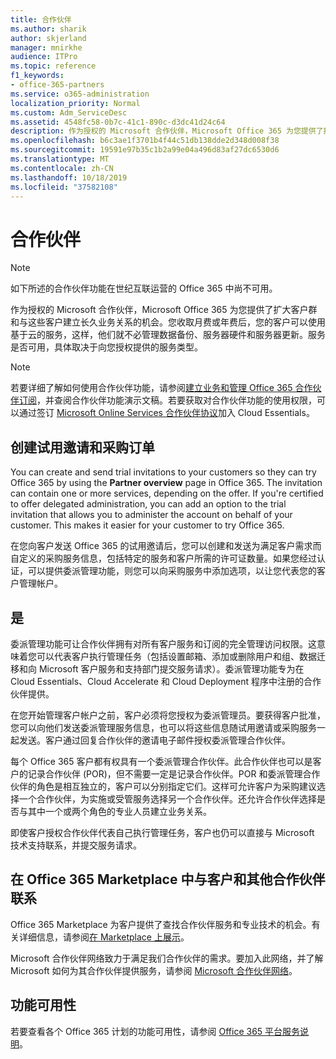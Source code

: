 ```yaml
---
title: 合作伙伴
ms.author: sharik
author: skjerland
manager: mnirkhe
audience: ITPro
ms.topic: reference
f1_keywords:
- office-365-partners
ms.service: o365-administration
localization_priority: Normal
ms.custom: Adm_ServiceDesc
ms.assetid: 4548fc58-0b7c-41c1-890c-d3dc41d24c64
description: 作为授权的 Microsoft 合作伙伴，Microsoft Office 365 为您提供了扩大客户群和与这些客户建立长久业务关系的机会。您收取月费或年费后，您的客户可以使用基于云的服务，这样，他们就不必管理数据备份、服务器硬件和服务器更新。服务是否可用，具体取决于向您授权提供的服务类型。
ms.openlocfilehash: b6c3ae1f3701b4f44c51db138dde2d348d008f38
ms.sourcegitcommit: 19591e97b35c1b2a99e04a496d83af27dc6530d6
ms.translationtype: MT
ms.contentlocale: zh-CN
ms.lasthandoff: 10/18/2019
ms.locfileid: "37582108"
---
```

# <a name="partners"></a>合作伙伴

> [!NOTE]
> 如下所述的合作伙伴功能在世纪互联运营的 Office 365 中尚不可用。 
  
作为授权的 Microsoft 合作伙伴，Microsoft Office 365 为您提供了扩大客户群和与这些客户建立长久业务关系的机会。您收取月费或年费后，您的客户可以使用基于云的服务，这样，他们就不必管理数据备份、服务器硬件和服务器更新。服务是否可用，具体取决于向您授权提供的服务类型。
  
> [!NOTE]
> 若要详细了解如何使用合作伙伴功能，请参阅[建立业务和管理 Office 365 合作伙伴订阅](http://go.microsoft.com/fwlink/?LinkID=271614&amp;clcid=0x409)，并查阅合作伙伴功能演示文稿。若要获取对合作伙伴功能的使用权限，可以通过签订 [Microsoft Online Services 合作伙伴协议](https://go.microsoft.com/fwlink/p/?LinkId=285473)加入 Cloud Essentials。 
  
## <a name="create-trial-invitations-and-purchase-orders"></a>创建试用邀请和采购订单

You can create and send trial invitations to your customers so they can try Office 365 by using the **Partner overview** page in Office 365. The invitation can contain one or more services, depending on the offer. If you're certified to offer delegated administration, you can add an option to the trial invitation that allows you to administer the account on behalf of your customer. This makes it easier for your customer to try Office 365. 
  
在您向客户发送 Office 365 的试用邀请后，您可以创建和发送为满足客户需求而自定义的采购服务信息，包括特定的服务和客户所需的许可证数量。如果您经过认证，可以提供委派管理功能，则您可以向采购服务中添加选项，以让您代表您的客户管理帐户。
  
## <a name="provide-delegated-administration"></a>是

委派管理功能可让合作伙伴拥有对所有客户服务和订阅的完全管理访问权限。这意味着您可以代表客户执行管理任务（包括设置邮箱、添加或删除用户和组、数据迁移和向 Microsoft 客户服务和支持部门提交服务请求）。委派管理功能专为在 Cloud Essentials、Cloud Accelerate 和 Cloud Deployment 程序中注册的合作伙伴提供。
  
在您开始管理客户帐户之前，客户必须将您授权为委派管理员。要获得客户批准，您可以向他们发送委派管理服务信息，也可以将这些信息随试用邀请或采购服务一起发送。客户通过回复合作伙伴的邀请电子邮件授权委派管理合作伙伴。
  
每个 Office 365 客户都有权具有一个委派管理合作伙伴。此合作伙伴也可以是客户的记录合作伙伴 (POR)，但不需要一定是记录合作伙伴。POR 和委派管理合作伙伴的角色是相互独立的，客户可以分别指定它们。这样可允许客户为采购建议选择一个合作伙伴，为实施或受管服务选择另一个合作伙伴。还允许合作伙伴选择是否与其中一个或两个角色的专业人员建立业务关系。
  
即使客户授权合作伙伴代表自己执行管理任务，客户也仍可以直接与 Microsoft 技术支持联系，并提交服务请求。
  
## <a name="connect-with-customers-and-other-partners-in-the-office-365-marketplace"></a>在 Office 365 Marketplace 中与客户和其他合作伙伴联系

Office 365 Marketplace 为客户提供了查找合作伙伴服务和专业技术的机会。有关详细信息，请参阅[在 Marketplace 上展示](http://go.microsoft.com/fwlink/?LinkID=272019&amp;clcid=0x409)。
  
Microsoft 合作伙伴网络致力于满足我们合作伙伴的需求。要加入此网络，并了解 Microsoft 如何为其合作伙伴提供服务，请参阅 [Microsoft 合作伙伴网络](http://go.microsoft.com/fwlink/?LinkID=272021&amp;clcid=0x409)。
  
## <a name="feature-availability"></a>功能可用性

若要查看各个 Office 365 计划的功能可用性，请参阅 [Office 365 平台服务说明](office-365-platform-service-description.md)。
  